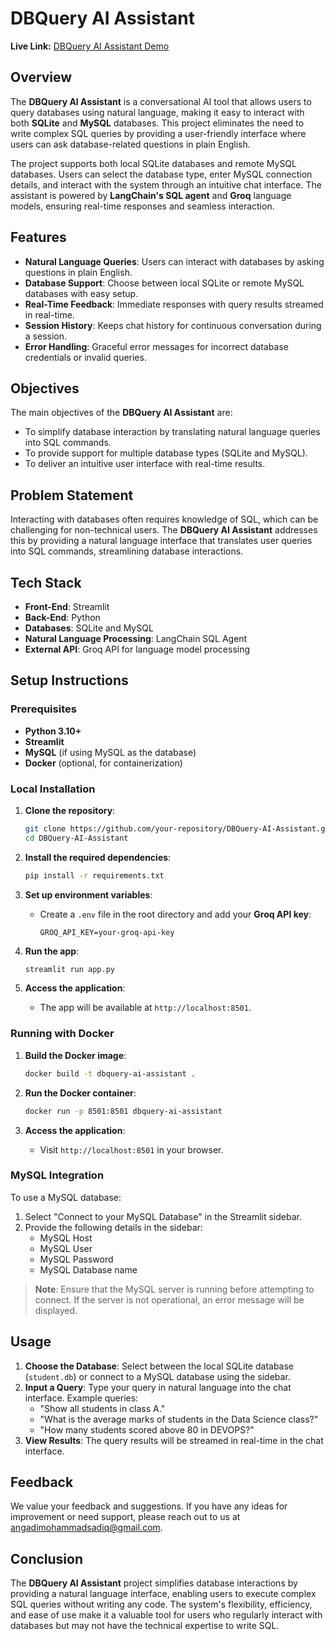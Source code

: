 # DBQuery AI Assistant

**Live Link:** [DBQuery AI Assistant Demo](https://dbquery-ai-assistant-3fv7fbxkd5kekeckwejuch.streamlit.app/)

## Overview

The **DBQuery AI Assistant** is a conversational AI tool that allows users to query databases using natural language, making it easy to interact with both **SQLite** and **MySQL** databases. This project eliminates the need to write complex SQL queries by providing a user-friendly interface where users can ask database-related questions in plain English.

The project supports both local SQLite databases and remote MySQL databases. Users can select the database type, enter MySQL connection details, and interact with the system through an intuitive chat interface. The assistant is powered by **LangChain's SQL agent** and **Groq** language models, ensuring real-time responses and seamless interaction.

## Features

- **Natural Language Queries**: Users can interact with databases by asking questions in plain English.
- **Database Support**: Choose between local SQLite or remote MySQL databases with easy setup.
- **Real-Time Feedback**: Immediate responses with query results streamed in real-time.
- **Session History**: Keeps chat history for continuous conversation during a session.
- **Error Handling**: Graceful error messages for incorrect database credentials or invalid queries.

## Objectives

The main objectives of the **DBQuery AI Assistant** are:
- To simplify database interaction by translating natural language queries into SQL commands.
- To provide support for multiple database types (SQLite and MySQL).
- To deliver an intuitive user interface with real-time results.

## Problem Statement

Interacting with databases often requires knowledge of SQL, which can be challenging for non-technical users. The **DBQuery AI Assistant** addresses this by providing a natural language interface that translates user queries into SQL commands, streamlining database interactions.

## Tech Stack

- **Front-End**: Streamlit
- **Back-End**: Python
- **Databases**: SQLite and MySQL
- **Natural Language Processing**: LangChain SQL Agent
- **External API**: Groq API for language model processing

## Setup Instructions

### Prerequisites

- **Python 3.10+**
- **Streamlit**
- **MySQL** (if using MySQL as the database)
- **Docker** (optional, for containerization)

### Local Installation

1. **Clone the repository**:
   ```bash
   git clone https://github.com/your-repository/DBQuery-AI-Assistant.git
   cd DBQuery-AI-Assistant


2. **Install the required dependencies**:
   ```bash
   pip install -r requirements.txt
   ```

3. **Set up environment variables**:
   - Create a `.env` file in the root directory and add your **Groq API key**:
     ```
     GROQ_API_KEY=your-groq-api-key
     ```

4. **Run the app**:
   ```bash
   streamlit run app.py
   ```

5. **Access the application**:
   - The app will be available at `http://localhost:8501`.

### Running with Docker

1. **Build the Docker image**:
   ```bash
   docker build -t dbquery-ai-assistant .
   ```

2. **Run the Docker container**:
   ```bash
   docker run -p 8501:8501 dbquery-ai-assistant
   ```

3. **Access the application**:
   - Visit `http://localhost:8501` in your browser.

### MySQL Integration

To use a MySQL database:

1. Select "Connect to your MySQL Database" in the Streamlit sidebar.
2. Provide the following details in the sidebar:
   - MySQL Host
   - MySQL User
   - MySQL Password
   - MySQL Database name

> **Note**: Ensure that the MySQL server is running before attempting to connect. If the server is not operational, an error message will be displayed.

## Usage

1. **Choose the Database**: Select between the local SQLite database (`student.db`) or connect to a MySQL database using the sidebar.
2. **Input a Query**: Type your query in natural language into the chat interface. Example queries:
   - "Show all students in class A."
   - "What is the average marks of students in the Data Science class?"
   - "How many students scored above 80 in DEVOPS?"
3. **View Results**: The query results will be streamed in real-time in the chat interface.

## Feedback

We value your feedback and suggestions. If you have any ideas for improvement or need support, please reach out to us at angadimohammadsadiq@gmail.com.

## Conclusion

The **DBQuery AI Assistant** project simplifies database interactions by providing a natural language interface, enabling users to execute complex SQL queries without writing any code. The system's flexibility, efficiency, and ease of use make it a valuable tool for users who regularly interact with databases but may not have the technical expertise to write SQL.
